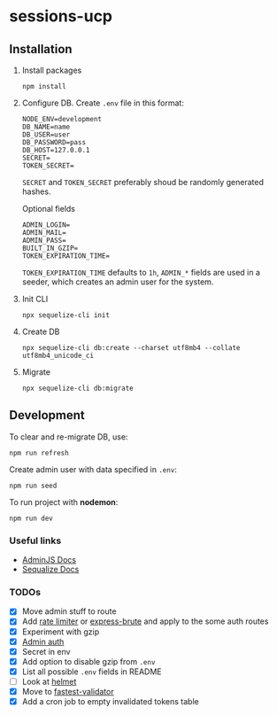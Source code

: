 # sessions-ucp

## Installation

1. Install packages
    ```
    npm install
    ```

2. Configure DB. Create `.env` file in this format:
    ```
    NODE_ENV=development
    DB_NAME=name
    DB_USER=user
    DB_PASSWORD=pass
    DB_HOST=127.0.0.1
    SECRET=
    TOKEN_SECRET=
    ```
    `SECRET` and `TOKEN_SECRET` preferably shoud be randomly generated hashes.

    Optional fields
    ```
    ADMIN_LOGIN=
    ADMIN_MAIL=
    ADMIN_PASS=
    BUILT_IN_GZIP=
    TOKEN_EXPIRATION_TIME=
    ```

    `TOKEN_EXPIRATION_TIME` defaults to `1h`, `ADMIN_*` fields are used in a seeder, which creates an admin user for the system.

3. Init CLI
    ```
    npx sequelize-cli init
    ```

4. Create DB
    ```
    npx sequelize-cli db:create --charset utf8mb4 --collate utf8mb4_unicode_ci
    ```

5. Migrate
    ```
    npx sequelize-cli db:migrate
    ```


## Development

To clear and re-migrate DB, use:
```
npm run refresh
```

Create admin user with data specified in `.env`:
```
npm run seed
```


To run project with **nodemon**:
```
npm run dev
```

### Useful links

- [AdminJS Docs](https://docs.adminjs.co/)
- [Sequalize Docs](https://sequelize.org/v7/)

### TODOs

- [x] Move admin stuff to route
- [x] Add [rate limiter](https://www.npmjs.com/package/express-rate-limit) or [express-brute](https://www.npmjs.com/package/express-brute) and apply to the some auth routes
- [x] Experiment with gzip
- [x] [Admin auth](https://docs.adminjs.co/tutorial-rbac.html)
- [x] Secret in env
- [x] Add option to disable gzip from `.env`
- [x] List all possible `.env` fields in README
- [ ] Look at [helmet](https://www.npmjs.com/package/helmet)
- [x] Move to [fastest-validator](https://www.npmjs.com/package/fastest-validator)
- [x] Add a cron job to empty invalidated tokens table